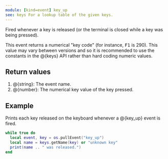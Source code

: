```yaml
---
module: [kind=event] key_up
see: keys For a lookup table of the given keys.
---
```


<!--
SPDX-FileCopyrightText: 2021 The CC: Tweaked Developers

SPDX-License-Identifier: LicenseRef-CCPL
-->

Fired whenever a key is released (or the terminal is closed while a key was being pressed).

This event returns a numerical "key code" (for instance, <kbd>F1</kbd> is 290). This value may vary between versions and
so it is recommended to use the constants in the @{keys} API rather than hard coding numeric values.

## Return values
1. @{string}: The event name.
2. @{number}: The numerical key value of the key pressed.

## Example
Prints each key released on the keyboard whenever a @{key_up} event is fired.

```lua
while true do
  local event, key = os.pullEvent("key_up")
  local name = keys.getName(key) or "unknown key"
  print(name .. " was released.")
end
```
